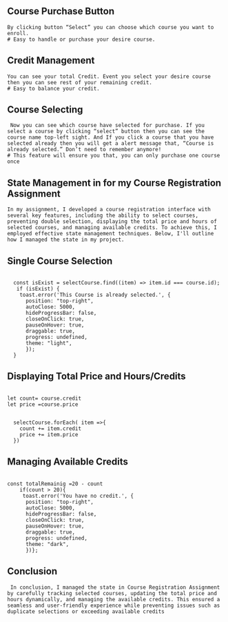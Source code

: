 
## Course Purchase Button
 ```
By clicking button “Select” you can choose which course you want to enroll.
# Easy to handle or purchase your desire course.
 ```
 ## Credit Management
 ```
 You can see your total Credit. Event you select your desire course then you can see rest of your remaining credit. 
# Easy to balance your credit.
 ```
 ## Course Selecting
 ```
  Now you can see which course have selected for purchase. If you select a course by clicking “select” button then you can see the course name top-left sight. And If you click a course that you have selected already then you will get a alert message that, “Course is already selected.” Don’t need to remember anymore!
# This feature will ensure you that, you can only purchase one course once
 ```

## State Management in for my Course Registration Assignment
```
In my assignment, I developed a course registration interface with several key features, including the ability to select courses, preventing double selection, displaying the total price and hours of selected courses, and managing available credits. To achieve this, I employed effective state management techniques. Below, I'll outline how I managed the state in my project.
```

## Single Course Selection
``` One of the core features of Course Registration Assignment is ensuring that users can select a course only once. To implement this, I maintained a state variable, possibly an array or object, to keep track of the selected courses. When a user clicks on a course, I checked whether it's already in the selected courses list. If it is, I displayed an alert to notify the user that they've already selected this course. If not, I added it to the list.

  const isExist = selectCourse.find((item) => item.id === course.id);
   if (isExist) {
    toast.error('This Course is already selected.', {
      position: "top-right",
      autoClose: 5000,
      hideProgressBar: false,
      closeOnClick: true,
      pauseOnHover: true,
      draggable: true,
      progress: undefined,
      theme: "light",
      });
  }
```
  ## Displaying Total Price and Hours/Credits
  ``` To display the total price and hours/credits of selected courses, I continuously calculated these values based on the selected courses' data. Whenever a course was added, I updated the total price and hours/credits, and then updated the UI to reflect these changes.

  let count= course.credit
  let price =course.price

  
    selectCourse.forEach( item =>{
      count += item.credit
      price += item.price
    })
```
 ## Managing Available Credits
``` In the assignment, I mentioned that the site provided users with 20 hours of credit. To manage this, I maintained a state variable that kept track of the remaining credit. When a user selected a course, I deducted the course's hours from the remaining credit.

const totalRemainig =20 - count
    if(count > 20){
     toast.error('You have no credit.', {
      position: "top-right",
      autoClose: 5000,
      hideProgressBar: false,
      closeOnClick: true,
      pauseOnHover: true,
      draggable: true,
      progress: undefined,
      theme: "dark",
      })};

```
## Conclusion
```
 In conclusion, I managed the state in Course Registration Assignment by carefully tracking selected courses, updating the total price and hours dynamically, and managing the available credits. This ensured a seamless and user-friendly experience while preventing issues such as duplicate selections or exceeding available credits
```